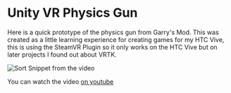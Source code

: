 # **Unity VR Physics Gun**
Here is a quick prototype of the physics gun from Garry's Mod.
This was created as a little learning experience for creating games for my HTC Vive, this is using the SteamVR Plugin so it only works on the HTC Vive but on later projects I found out about VRTK.

![Sort Snippet from the video](https://media.giphy.com/media/1HL8eli8gTaSmEpHJb/giphy.gif)

You can watch the video [on youtube](https://www.youtube.com/watch?v=igGuFeVMc8g)
